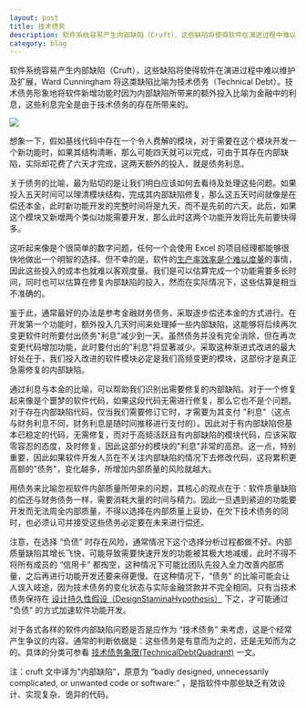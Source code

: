 ```yaml
---
layout: post
title: 技术债务
description: 软件系统容易产生内部缺陷（Cruft），这些缺陷将使得软件在演进过程中难以维护及扩展，Ward Cunningham 将这类缺陷比喻为技术债务（Technical Debt）。技术债务形象地将软件新增功能时因为内部缺陷所带来的额外投入比喻为金融中的利息，这些利息完全是由于技术债务的存在所带来的。
category: blog
---
```



软件系统容易产生内部缺陷（Cruft），这些缺陷将使得软件在演进过程中难以维护及扩展，Ward Cunningham 将这类缺陷比喻为技术债务（Technical Debt）。技术债务形象地将软件新增功能时因为内部缺陷所带来的额外投入比喻为金融中的利息，这些利息完全是由于技术债务的存在所带来的。

![](https://i.imgur.com/cEGbSml.png)

想象一下，假如基线代码中存在一个令人费解的模块，对于需要在这个模块开发一个新功能时，如果其结构清晰，那么可能四天就可以完成，可由于其存在内部缺陷，实际却花费了六天才完成，这两天额外的投入，就是债务利息。

关于债务的比喻，最为贴切的是让我们明白应该如何去看待及处理这些问题。如果投入五天时间可以理清模块结构，完成其内部缺陷修复，那么这五天时间就像是在偿还本金，此时新功能开发的完整时间将是九天，而不是先前的六天。此后，如果这个模块又新增两个类似功能需要开发，那么此时这两个功能开发将比先前要快得多。

这听起来像是个很简单的数字问题，任何一个会使用 Excel 的项目经理都能够很快地做出一个明智的选择。但不幸的是，软件的[生产率效率是个难以度量](https://martinfowler.com/bliki/CannotMeasureProductivity.html)的事情，因此这些投入的成本也就难以客观度量。我们是可以估算完成一个功能需要多长时间，同时也可以估算在修复内部缺陷的投入，然而在实际情况下，这些估算是相当不准确的。

鉴于此，通常最好的办法是参考金融财务债务，采取逐步偿还本金的方式进行。在开发第一个功能时，额外投入几天时间来处理掉一些内部缺陷，这能够将后续再次变更软件时所要付出债务"利息"减少到一天。虽然债务并没有完全消除，但在再次变更代码增加功能，此时要付出的"利息"将显著减少。采取这种渐进式改进的最大好处在于，我们投入改进的软件模块必定是我们高频变更的模块，这部份才是真正急需修复的内部缺陷。

通过利息与本金的比喻，可以帮助我们识别出需要修复的内部缺陷。对于一个修复起来像是个噩梦的软件代码，如果这段代码无需进行修复，那么它也不是个问题。对于存在内部缺陷代码，仅当我们需要修订它时，才需要为其支付 "利息"（这点与财务利息不同，财务利息是随时间推移进行支付的）。因此对于有内部缺陷但基本已稳定的代码，无需修复，而对于高频活跃且有内部缺陷的模块代码，应该采取零容忍的态度，及时修复，因此这部分的模块的"利息"非常的高昂。这一点，特别重要，因此如果软件开发人员在不关注内部缺陷的情况下去修改代码，这将累积更高额的"债务"，变化越多，所增加内部质量的风险就越大。

用债务来比喻忽视软件内部质量所带来的问题，其核心的观点在于：软件质量缺陷的偿还与财务债务一样，需要消耗大量的时间与精力。因此一旦遇到紧迫的功能要开发而无法周全内部质量，不得以选择在内部质量上妥协，在欠下技术债务的同时，也必须认可并接受这些债务必定要在未来进行偿还。

注意，在选择 “负债” 时存在风险，通常情况下这个选择分析过程都做不好。内部质量缺陷其增长飞快，可能导致需要快速开发的功能被其极大地减缓，此时不得不将所有成员的 “信用卡” 都掏空，这种情况下可能比团队先投入全力改善内部质量，之后再进行功能开发还要来得更慢。在这种情况下，“债务” 的比喻可能会让人误入岐途，因为技术债务的变化状态与实际金融贷款并不完全相同。只有当技术债务保持在 [设计持久性假设（DesignStaminaHypothesis）](https://martinfowler.com/bliki/DesignStaminaHypothesis.html) 下之，才可能通过 "负债" 的方式加速软件功能开发。

对于各式各样的软件内部缺陷问题是否是应作为 “技术债务” 来考虑，这是个经常产生争议的内容。通常的判断依据是：这些债务是有意而为之的，还是无知而为之的。具体的分类可参看 [技术债务象限(TechnicalDebtQuadrant)](https://martinfowler.com/bliki/TechnicalDebtQuadrant.html) 一文。

注：cruft 文中译为"内部缺陷"，原意为 “badly designed, unnecessarily complicated, or unwanted code or software:” ，是指软件中那些缺乏有效设计、实现复杂、诡异的代码。


[Alick's Blog]:    http://blog.alickguo.me  "Alick's"
